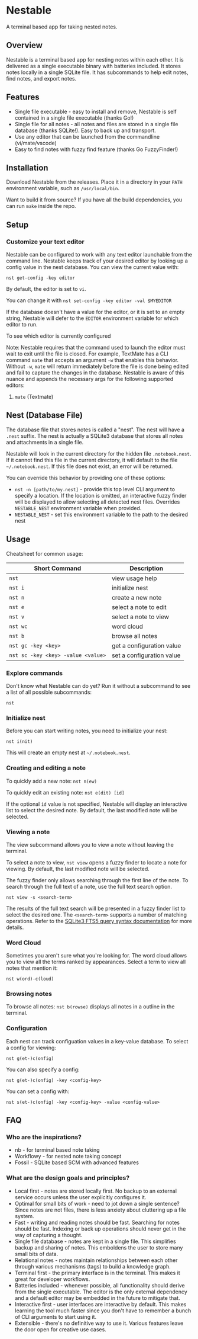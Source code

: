 # Nestable

A terminal based app for taking nested notes.

## Overview

Nestable is a terminal based app for nesting notes within each other. It is delivered as a single executable binary with batteries included. It stores notes locally in a single SQLite file. It has subcommands to help edit notes, find notes, and export notes.

## Features

- Single file executable - easy to install and remove, Nestable is self contained in a single file executable (thanks Go!)
- Single file for all notes - all notes and files are stored in a single file database (thanks SQLite!). Easy to back up and transport.
- Use any editor that can be launched from the commandline (vi/mate/vscode)
- Easy to find notes with fuzzy find feature (thanks Go FuzzyFinder!)

## Installation

Download Nestable from the releases. Place it in a directory in your `PATH` environment variable, such as `/usr/local/bin`.

Want to build it from source? If you have all the build dependencies, you can run `make` inside the repo.

## Setup

### Customize your text editor

Nestable can be configured to work with any text editor launchable from the command line. Nestable keeps track of your desired editor by looking up a config value in the nest database. You can view the current value with:

`nst get-config -key editor`

By default, the editor is set to `vi`.

You can change it with `nst set-config -key editor -val $MYEDITOR`

If the database doesn't have a value for the editor, or it is set to an empty string, Nestable will defer to the `EDITOR` environment variable for which editor to run.

To see which editor is currently configured

Note: Nestable requires that the command used to launch the editor must wait to exit until the file is closed. For example, TextMate has a CLI command `mate` that accepts an argument `-w` that enables this behavior. Without `-w`, `mate` will return immediately before the file is done being edited and fail to capture the changes in the database. Nestable is aware of this nuance and appends the necessary args for the following supported editors:

1. `mate` (Textmate)

## Nest (Database File)

The database file that stores notes is called a "nest". The nest will have a `.nest` suffix. The nest is actually a SQLite3 database that stores all notes and attachments in a single file.

Nestable will look in the current directory for the hidden file `.notebook.nest`. If it cannot find this file in the current directory, it will default to the file `~/.notebook.nest`. If this file does not exist, an error will be returned.

You can override this behavior by providing one of these options:

- `nst -n [path/to/my.nest]` - provide this top level CLI argument to specify a location. If the location is omitted, an interactive fuzzy finder will be displayed to allow selecting all detected nest files. Overrides `NESTABLE_NEST` environment variable when provided.
- `NESTABLE_NEST` - set this environment variable to the path to the desired nest

## Usage

Cheatsheet for common usage:

| Short Command | Description |
|---------------|-------------|
| `nst`   | view usage help |
| `nst i` | initialize nest |
| `nst n` | create a new note |
| `nst e` | select a note to edit |
| `nst v` | select a note to view |
| `nst wc` | word cloud |
| `nst b` | browse all notes |
| `nst gc -key <key>` | get a configuration value |
| `nst sc -key <key> -value <value>` | set a configuration value |

### Explore commands

Don't know what Nestable can do yet? Run it without a subcommand to see a list of all possible subcommands:

`nst`

### Initialize nest

Before you can start writing notes, you need to initialize your nest:

`nst i(nit)`

This will create an empty nest at `~/.notebook.nest`.

### Creating and editing a note

To quickly add a new note: `nst n(ew)`

To quickly edit an existing note: `nst e(dit) [id]`

If the optional `id` value is not specified, Nestable will display an interactive list to select the desired note.
By default, the last modified note will be selected.

### Viewing a note

The view subcommand allows you to view a note without leaving the terminal.

To select a note to view, `nst view` opens a fuzzy finder to locate a note for viewing.
By default, the last modified note will be selected.

The fuzzy finder only allows searching through the first line of the note.
To search through the full text of a note, use the full text search option.

`nst view -s <search-term>`

The results of the full text search will be presented in a fuzzy finder list to select the desired one.
The `<search-term>` supports a number of matching operations.
Refer to the [SQLite3 FTS5 query syntax documentation](https://www.sqlite.org/fts5.html#full_text_query_syntax) for more details.

### Word Cloud

Sometimes you aren't sure what you're looking for. The word cloud allows you to view all the terms ranked by appearances. Select a term to view all notes that mention it:

`nst w(ord)-c(loud)`

### Browsing notes

To browse all notes: `nst b(rowse)` displays all notes in a outline in the terminal.

### Configuration

Each nest can track configuation values in a key-value database. To select a config for viewing:

`nst g(et-)c(onfig)`

You can also specify a config:

`nst g(et-)c(onfig) -key <config-key>`

You can set a config with:

`nst s(et-)c(onfig) -key <config-key> -value <config-value>`

## FAQ

### Who are the inspirations?

- nb - for terminal based note taking
- Workflowy - for nested note taking concept
- Fossil - SQLite based SCM with advanced features

### What are the design goals and principles?

- Local first - notes are stored locally first. No backup to an external service occurs unless the user explicitly configures it.
- Optimal for small bits of work - need to jot down a single sentence? Since notes are not files, there is less anxiety about cluttering up a file system.
- Fast - writing and reading notes should be fast. Searching for notes should be fast. Indexing or back up operations should never get in the way of capturing a thought.
- Single file database - notes are kept in a single file. This simplifies backup and sharing of notes. This emboldens the user to store many small bits of data.
- Relational notes - notes maintain relationships between each other through various mechanisms (tags) to build a knowledge graph.
- Terminal first - the primary interface is in the terminal. This makes it great for developer workflows.
- Batteries included - whenever possible, all functionality should derive from the single executable. The editor is the only external dependency and a default editor may be embedded in the future to mitigate that.
- Interactive first - user interfaces are interactive by default. This makes learning the tool much faster since you don't have to remember a bunch of CLI arguments to start using it.
- Extensible - there's no definitive way to use it. Various features leave the door open for creative use cases.
